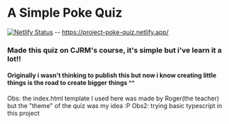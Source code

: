 # A Simple Poke Quiz

[![Netlify Status](https://api.netlify.com/api/v1/badges/6f838e96-dcc0-43a3-a1d9-6d967d5d56f1/deploy-status)](https://app.netlify.com/sites/project-poke-quiz/deploys) -- https://project-poke-quiz.netlify.app/

### Made this quiz on CJRM's course, it's simple but i've learn it a lot!!

#### Originally i wasn't thinking to publish this but now i know creating little things is the road to create bigger things ^^

Obs: the index.html template I used here was made by Roger(the teacher) but the "theme" of the quiz was my idea :P
Obs2: trying basic typescript in this project
